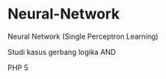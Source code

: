 # Neural-Network
Neural Network (Single Perceptron Learning)

Studi kasus gerbang logika AND

PHP 5
